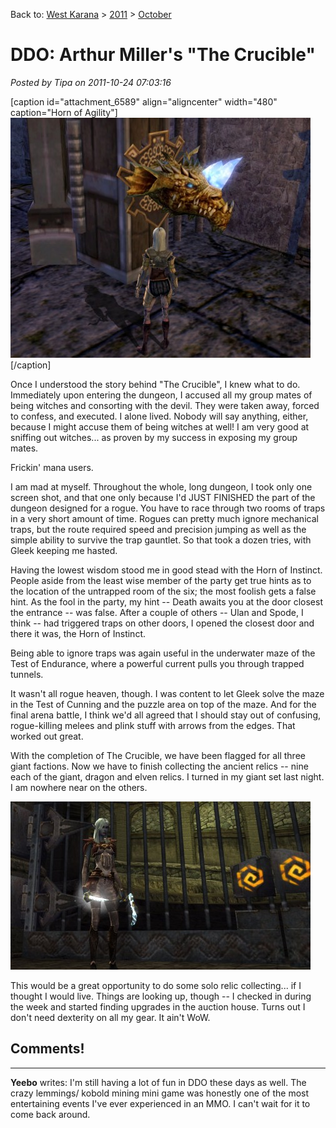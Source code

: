 Back to: [West Karana](/posts/westkarana.md) > [2011](/posts/2011/westkarana.md) > [October](./westkarana.md)
# DDO: Arthur Miller's "The Crucible"

*Posted by Tipa on 2011-10-24 07:03:16*

[caption id="attachment\_6589" align="aligncenter" width="480" caption="Horn of Agility"][![](../../../uploads/2011/10/dndclient-2011-10-23-23-33-41-65-480x384.jpg "Horn of Agility")](../../../uploads/2011/10/dndclient-2011-10-23-23-33-41-65.jpg)[/caption]

Once I understood the story behind "The Crucible", I knew what to do. Immediately upon entering the dungeon, I accused all my group mates of being witches and consorting with the devil. They were taken away, forced to confess, and executed. I alone lived. Nobody will say anything, either, because I might accuse them of being witches at well! I am very good at sniffing out witches... as proven by my success in exposing my group mates.

Frickin' mana users.

I am mad at myself. Throughout the whole, long dungeon, I took only one screen shot, and that one only because I'd JUST FINISHED the part of the dungeon designed for a rogue. You have to race through two rooms of traps in a very short amount of time. Rogues can pretty much ignore mechanical traps, but the route required speed and precision jumping as well as the simple ability to survive the trap gauntlet. So that took a dozen tries, with Gleek keeping me hasted.

Having the lowest wisdom stood me in good stead with the Horn of Instinct. People aside from the least wise member of the party get true hints as to the location of the untrapped room of the six; the most foolish gets a false hint. As the fool in the party, my hint -- Death awaits you at the door closest the entrance -- was false. After a couple of others -- Ulan and Spode, I think -- had triggered traps on other doors, I opened the closest door and there it was, the Horn of Instinct.

Being able to ignore traps was again useful in the underwater maze of the Test of Endurance, where a powerful current pulls you through trapped tunnels.

It wasn't all rogue heaven, though. I was content to let Gleek solve the maze in the Test of Cunning and the puzzle area on top of the maze. And for the final arena battle, I think we'd all agreed that I should stay out of confusing, rogue-killing melees and plink stuff with arrows from the edges. That worked out great.

With the completion of The Crucible, we have been flagged for all three giant factions. Now we have to finish collecting the ancient relics -- nine each of the giant, dragon and elven relics. I turned in my giant set last night. I am nowhere near on the others.

[![](../../../uploads/2011/10/dndclient-2011-10-21-22-44-12-07-480x269.jpg "dndclient 2011-10-21 22-44-12-07")](../../../uploads/2011/10/dndclient-2011-10-21-22-44-12-07.jpg)

This would be a great opportunity to do some solo relic collecting... if I thought I would live. Things are looking up, though -- I checked in during the week and started finding upgrades in the auction house. Turns out I don't need dexterity on all my gear. It ain't WoW.


## Comments!

---

**Yeebo** writes: I'm still having a lot of fun in DDO these days as well. The crazy lemmings/ kobold mining mini game was honestly one of the most entertaining events I've ever experienced in an MMO. I can't wait for it to come back around.

